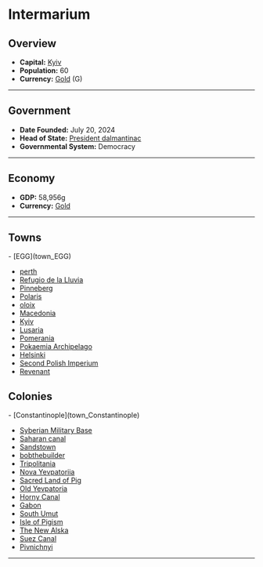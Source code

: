 <!--UNDEDITED FILE, remove this entire line if this file has been edited!-->
# <!--NAME-->Intermarium<!--NAME-->

## Overview

- **Capital:** <!--CAPITAL_LINK-->[Kyiv](Kyiv_town)<!--CAPITAL_LINK-->
- **Population:** <!--POPULATION-->60<!--POPULATION-->
- **Currency:** <!--CURRENCY_LINK-->[Gold](Gold_currency)<!--CURRENCY_LINK--> (<!--CURRENCY_ABV-->G<!--CURRENCY_ABV-->)

---

## Government

- **Date Founded:** <!--FOUNDED-->July 20, 2024<!--FOUNDED-->
- **Head of State:** <!--LEADER_TITLE_LINK-->[President dalmantinac](dalmantinac_user)<!--LEADER_TITLE_LINK-->
- **Governmental System:** <!--GOVERNMENT-->Democracy<!--GOVERNMENT-->

---

## Economy

- **GDP:** <!--GDP-->58,956g<!--GDP-->
- **Currency:** <!--CURRENCY_LINK-->[Gold](Gold_currency)<!--CURRENCY_LINK-->

---

## Towns

<!--TOWNS-->- [EGG](town_EGG)
- [perth](town_perth)
- [Refugio de la Lluvia](town_Refugio_de_la_Lluvia)
- [Pinneberg](town_Pinneberg)
- [Polaris](town_Polaris)
- [oloix](town_oloix)
- [Macedonia](town_Macedonia)
- [Kyiv](town_Kyiv)
- [Lusaria](town_Lusaria)
- [Pomerania](town_Pomerania)
- [Pokaemia Archipelago](town_Pokaemia_Archipelago)
- [Helsinki](town_Helsinki)
- [Second Polish Imperium](town_Second_Polish_Imperium)
- [Revenant](town_Revenant)<!--TOWNS-->

## Colonies

<!--COLONIES-->- [Constantinople](town_Constantinople)
- [Syberian Military Base](town_Syberian_Military_Base)
- [Saharan canal](town_Saharan_canal)
- [Sandstown](town_Sandstown)
- [bobthebuilder](town_bobthebuilder)
- [Tripolitania](town_Tripolitania)
- [Nova Yevpatoriia](town_Nova_Yevpatoriia)
- [Sacred Land of Pig](town_Sacred_Land_of_Pig)
- [Old Yevpatoria](town_Old_Yevpatoria)
- [Horny Canal](town_Horny_Canal)
- [Gabon](town_Gabon)
- [South Umut](town_South_Umut)
- [Isle of Pigism](town_Isle_of_Pigism)
- [The New Alska](town_The_New_Alska)
- [Suez Canal](town_Suez_Canal)
- [Pivnichnyi](town_Pivnichnyi)<!--COLONIES-->

---